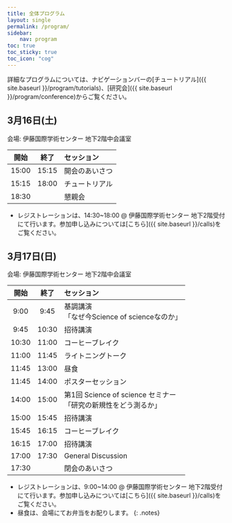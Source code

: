 ```yaml
---
title: 全体プログラム
layout: single
permalink: /program/
sidebar:
    nav: program
toc: true
toc_sticky: true
toc_icon: "cog"
---
```


<style>
.notes { font-size: .9em; }
</style>

<!-- Please refer to our [blog posts](/blog/) for more details. -->
詳細なプログラムについては、ナビゲーションバーの[チュートリアル]({{ site.baseurl }}/program/tutorials)、[研究会]({{ site.baseurl }}/program/conference)からご覧ください。


## 3月16日(土)

会場: 伊藤国際学術センター 地下2階中会議室

| 開始 |  終了  | セッション             |
|:-----:|:-----:|:--------------------|
| 15:00 | 15:15 | 開会のあいさつ |
| 15:15 | 18:00 | チュートリアル |
| 18:30 |       | 懇親会 |

* レジストレーションは、14:30~18:00 @ 伊藤国際学術センター 地下2階受付 にて行います。参加申し込みについては[こちら]({{ site.baseurl }}/calls)をご覧ください。

## 3月17日(日)

会場: 伊藤国際学術センター 地下2階中会議室

| 開始 |  終了  | セッション             |
|:-----:|:-----:|:--------------------|
| 9:00  | 9:45 | 基調講演 <br> 「なぜ今Science of scienceなのか」|
| 9:45  | 10:30 | 招待講演 |
| 10:30  | 11:00 | コーヒーブレイク |
| 11:00  | 11:45 | ライトニングトーク |
| 11:45  | 13:00 | 昼食 |
| 11:45  | 14:00 | ポスターセッション |
| 14:00 | 15:00 | 第1回 Science of science セミナー <br> 「研究の新規性をどう測るか」|
| 15:00 | 15:45 | 招待講演 |
| 15:45 | 16:15 | コーヒーブレイク |
| 16:15 | 17:00 | 招待講演 |
| 17:00 | 17:30 | General Discussion |
| 17:30 |       | 閉会のあいさつ |

* レジストレーションは、9:00~14:00 @ 伊藤国際学術センター 地下2階受付 にて行います。参加申し込みについては[こちら]({{ site.baseurl }}/calls)をご覧ください。
* 昼食は、会場にてお弁当をお配りします。
{: .notes}